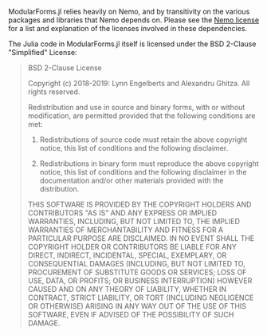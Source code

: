 ModularForms.jl relies heavily on Nemo, and by transitivity on the
various packages and libraries that Nemo depends on.  Please see
the [Nemo license](https://github.com/Nemocas/Nemo.jl/blob/master/LICENSE.md)
for a list and explanation of the licenses involved in these dependencies.

The Julia code in ModularForms.jl itself is licensed under the
BSD 2-Clause "Simplified" License:

> BSD 2-Clause License
>
> Copyright (c) 2018-2019: Lynn Engelberts and Alexandru Ghitza.
> All rights reserved.
>
> Redistribution and use in source and binary forms, with or without
> modification, are permitted provided that the following conditions are met:
>
> 1. Redistributions of source code must retain the above copyright notice, this
>    list of conditions and the following disclaimer.
>
> 2. Redistributions in binary form must reproduce the above copyright notice,
>    this list of conditions and the following disclaimer in the documentation
>    and/or other materials provided with the distribution.
>
> THIS SOFTWARE IS PROVIDED BY THE COPYRIGHT HOLDERS AND CONTRIBUTORS "AS IS"
> AND ANY EXPRESS OR IMPLIED WARRANTIES, INCLUDING, BUT NOT LIMITED TO, THE
> IMPLIED WARRANTIES OF MERCHANTABILITY AND FITNESS FOR A PARTICULAR PURPOSE ARE
> DISCLAIMED. IN NO EVENT SHALL THE COPYRIGHT HOLDER OR CONTRIBUTORS BE LIABLE
> FOR ANY DIRECT, INDIRECT, INCIDENTAL, SPECIAL, EXEMPLARY, OR CONSEQUENTIAL
> DAMAGES (INCLUDING, BUT NOT LIMITED TO, PROCUREMENT OF SUBSTITUTE GOODS OR
> SERVICES; LOSS OF USE, DATA, OR PROFITS; OR BUSINESS INTERRUPTION) HOWEVER
> CAUSED AND ON ANY THEORY OF LIABILITY, WHETHER IN CONTRACT, STRICT LIABILITY,
> OR TORT (INCLUDING NEGLIGENCE OR OTHERWISE) ARISING IN ANY WAY OUT OF THE USE
> OF THIS SOFTWARE, EVEN IF ADVISED OF THE POSSIBILITY OF SUCH DAMAGE.

